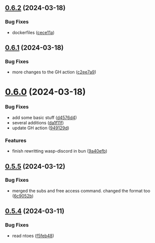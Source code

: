 ## [0.6.2](https://github.com/Torwent/wasp-discord/compare/v0.6.1...v0.6.2) (2024-03-18)


### Bug Fixes

* dockerfiles ([cece11a](https://github.com/Torwent/wasp-discord/commit/cece11afb42b6fe73a43a359bdc426b57c8a9cd6))



## [0.6.1](https://github.com/Torwent/wasp-discord/compare/v0.6.0...v0.6.1) (2024-03-18)


### Bug Fixes

* more changes to the GH action ([c2ee7a9](https://github.com/Torwent/wasp-discord/commit/c2ee7a9b089870ef59570c3f7ebc86582bf8b303))



# [0.6.0](https://github.com/Torwent/wasp-discord/compare/v0.5.5...v0.6.0) (2024-03-18)


### Bug Fixes

* add some basic stuff ([d4576d4](https://github.com/Torwent/wasp-discord/commit/d4576d464a28ef31465a158d9bcacfa43f953639))
* several additions ([da1f11f](https://github.com/Torwent/wasp-discord/commit/da1f11fe02788a7c0fb6c3d71f72c8e19f68a49e))
* update GH action ([949129d](https://github.com/Torwent/wasp-discord/commit/949129d980ffaa72bb85266dfcb361b6ed880749))


### Features

* finish rewritting wasp-discord in bun ([9a40efb](https://github.com/Torwent/wasp-discord/commit/9a40efb9301619adfee3bf0923b2dea96d135938))



## [0.5.5](https://github.com/Torwent/wasp-discord/compare/v0.5.4...v0.5.5) (2024-03-12)


### Bug Fixes

* merged the subs and free access command. changed the format too ([6c9052b](https://github.com/Torwent/wasp-discord/commit/6c9052bc7ea6833b9e7fd56a775f0eca1af66cb9))



## [0.5.4](https://github.com/Torwent/wasp-discord/compare/v0.5.3...v0.5.4) (2024-03-11)


### Bug Fixes

* read ntoes ([f5feb48](https://github.com/Torwent/wasp-discord/commit/f5feb48603b3669a04dbbf255112e59f5044a81d))



